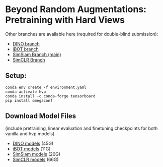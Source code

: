 # Beyond Random Augmentations: Pretraining with Hard Views

Other branches are available here (required for double-blind submission):
- [DINO branch](https://github.com/automl/pretraining-hard-views/tree/dino)
- [iBOT branch](https://github.com/automl/pretraining-hard-views/tree/ibot)
- [SimSiam Branch (main)](https://anonymous.4open.science/r/pretraining-hard-views/README.md)
- [SimCLR Branch](https://anonymous.4open.science/r/pretraining-hard-views-simclr/main.py)

## Setup:
```
conda env create -f environment.yaml
conda activate hvp
conda install -c conda-forge tensorboard
pip install omegaconf
```

## Download Model Files
(include pretraining, linear evaluation and finetuning checkpoints for both vanilla and hvp models)
- [DINO models](https://bit.ly/4dirXw1) (45G)
- [iBOT models](https://bit.ly/3WBEiGc) (11G)
- [SimSiam models](https://bit.ly/3WG2p5x) (20G)
- [SimCLR models](https://bit.ly/3LE64eL) (66G)
